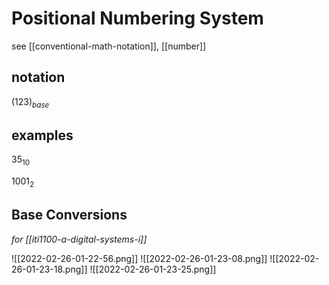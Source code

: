 # Positional Numbering System

see [[conventional-math-notation]], [[number]]

## notation

$(123)_{base}$

## examples

$35_{10}$

$1001_{2}$

## Base Conversions

_for [[iti1100-a-digital-systems-i]]_

![[2022-02-26-01-22-56.png]]
![[2022-02-26-01-23-08.png]]
![[2022-02-26-01-23-18.png]]
![[2022-02-26-01-23-25.png]]
